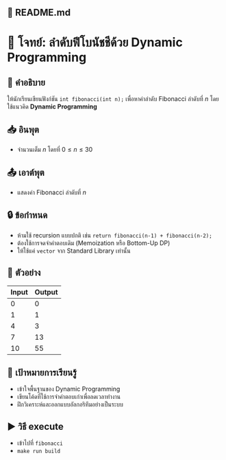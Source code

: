 ## 📌 README.md

# 📘 โจทย์: ลำดับฟีโบนัชชีด้วย Dynamic Programming

## 🧠 คำอธิบาย

ให้นักเรียนเขียนฟังก์ชัน `int fibonacci(int n);` เพื่อหาค่าลำดับ Fibonacci ลำดับที่ $n$ โดยใช้แนวคิด **Dynamic Programming**

## 📥 อินพุต

* จำนวนเต็ม $n$ โดยที่ $0 \leq n \leq 30$

## 📤 เอาต์พุต

* แสดงค่า Fibonacci ลำดับที่ $n$

## 🔒 ข้อกำหนด

* ห้ามใช้ recursion แบบปกติ เช่น `return fibonacci(n-1) + fibonacci(n-2);`
* ต้องใช้การจดจำคำตอบเดิม (Memoization หรือ Bottom-Up DP)
* ให้ใช้แค่ `vector` จาก Standard Library เท่านั้น

## 🧪 ตัวอย่าง

| Input | Output |
| ----- | ------ |
| 0     | 0      |
| 1     | 1      |
| 4     | 3      |
| 7     | 13     |
| 10    | 55     |

## 🎯 เป้าหมายการเรียนรู้

* เข้าใจพื้นฐานของ Dynamic Programming
* เขียนโค้ดที่ใช้การจำคำตอบเก่าเพื่อลดเวลาทำงาน
* ฝึกวิเคราะห์และออกแบบอัลกอริทึมอย่างเป็นระบบ

## ▶️ วิธี execute

* เข้าไปที่ `fibonacci`
* ```make run build```